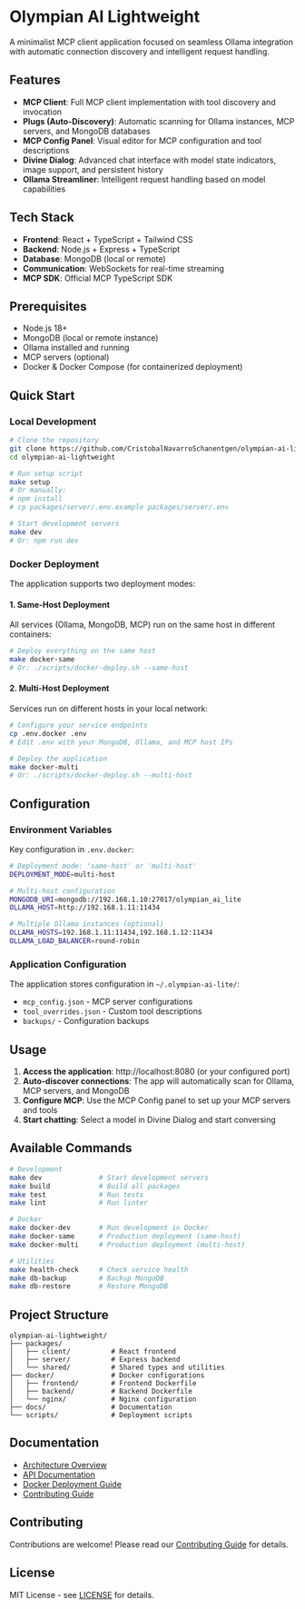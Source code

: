 # Olympian AI Lightweight

A minimalist MCP client application focused on seamless Ollama integration with automatic connection discovery and intelligent request handling.

## Features

- **MCP Client**: Full MCP client implementation with tool discovery and invocation
- **Plugs (Auto-Discovery)**: Automatic scanning for Ollama instances, MCP servers, and MongoDB databases
- **MCP Config Panel**: Visual editor for MCP configuration and tool descriptions
- **Divine Dialog**: Advanced chat interface with model state indicators, image support, and persistent history
- **Ollama Streamliner**: Intelligent request handling based on model capabilities

## Tech Stack

- **Frontend**: React + TypeScript + Tailwind CSS
- **Backend**: Node.js + Express + TypeScript
- **Database**: MongoDB (local or remote)
- **Communication**: WebSockets for real-time streaming
- **MCP SDK**: Official MCP TypeScript SDK

## Prerequisites

- Node.js 18+
- MongoDB (local or remote instance)
- Ollama installed and running
- MCP servers (optional)
- Docker & Docker Compose (for containerized deployment)

## Quick Start

### Local Development

```bash
# Clone the repository
git clone https://github.com/CristobalNavarroSchanentgen/olympian-ai-lightweight.git
cd olympian-ai-lightweight

# Run setup script
make setup
# Or manually:
# npm install
# cp packages/server/.env.example packages/server/.env

# Start development servers
make dev
# Or: npm run dev
```

### Docker Deployment

The application supports two deployment modes:

#### 1. Same-Host Deployment
All services (Ollama, MongoDB, MCP) run on the same host in different containers:

```bash
# Deploy everything on the same host
make docker-same
# Or: ./scripts/docker-deploy.sh --same-host
```

#### 2. Multi-Host Deployment
Services run on different hosts in your local network:

```bash
# Configure your service endpoints
cp .env.docker .env
# Edit .env with your MongoDB, Ollama, and MCP host IPs

# Deploy the application
make docker-multi
# Or: ./scripts/docker-deploy.sh --multi-host
```

## Configuration

### Environment Variables

Key configuration in `.env.docker`:

```bash
# Deployment mode: 'same-host' or 'multi-host'
DEPLOYMENT_MODE=multi-host

# Multi-host configuration
MONGODB_URI=mongodb://192.168.1.10:27017/olympian_ai_lite
OLLAMA_HOST=http://192.168.1.11:11434

# Multiple Ollama instances (optional)
OLLAMA_HOSTS=192.168.1.11:11434,192.168.1.12:11434
OLLAMA_LOAD_BALANCER=round-robin
```

### Application Configuration

The application stores configuration in `~/.olympian-ai-lite/`:
- `mcp_config.json` - MCP server configurations
- `tool_overrides.json` - Custom tool descriptions
- `backups/` - Configuration backups

## Usage

1. **Access the application**: http://localhost:8080 (or your configured port)
2. **Auto-discover connections**: The app will automatically scan for Ollama, MCP servers, and MongoDB
3. **Configure MCP**: Use the MCP Config panel to set up your MCP servers and tools
4. **Start chatting**: Select a model in Divine Dialog and start conversing

## Available Commands

```bash
# Development
make dev              # Start development servers
make build            # Build all packages
make test             # Run tests
make lint             # Run linter

# Docker
make docker-dev       # Run development in Docker
make docker-same      # Production deployment (same-host)
make docker-multi     # Production deployment (multi-host)

# Utilities
make health-check     # Check service health
make db-backup        # Backup MongoDB
make db-restore       # Restore MongoDB
```

## Project Structure

```
olympian-ai-lightweight/
├── packages/
│   ├── client/          # React frontend
│   ├── server/          # Express backend
│   └── shared/          # Shared types and utilities
├── docker/              # Docker configurations
│   ├── frontend/        # Frontend Dockerfile
│   ├── backend/         # Backend Dockerfile
│   └── nginx/           # Nginx configuration
├── docs/                # Documentation
└── scripts/             # Deployment scripts
```

## Documentation

- [Architecture Overview](docs/ARCHITECTURE.md)
- [API Documentation](docs/API.md)
- [Docker Deployment Guide](docker/README.md)
- [Contributing Guide](CONTRIBUTING.md)

## Contributing

Contributions are welcome! Please read our [Contributing Guide](CONTRIBUTING.md) for details.

## License

MIT License - see [LICENSE](LICENSE) for details.
